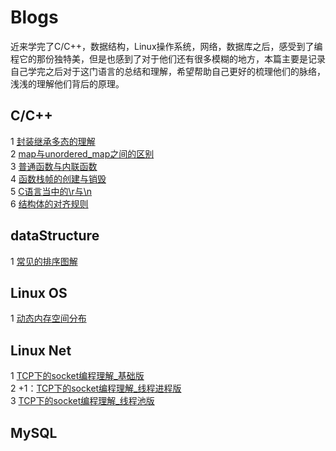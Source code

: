 # Blogs 
近来学完了C/C++，数据结构，Linux操作系统，网络，数据库之后，感受到了编程它的那份独特美，但是也感到了对于他们还有很多模糊的地方，本篇主要是记录自己学完之后对于这门语言的总结和理解，希望帮助自己更好的梳理他们的脉络，浅浅的理解他们背后的原理。
## C/C++
1 [封装继承多态的理解](https://github.com/Lp700750/Blogs/blob/master/Article/%E7%BB%A7%E6%89%BF%E5%B0%81%E8%A3%85%E5%A4%9A%E6%80%81%E7%9A%84%E7%90%86%E8%A7%A3.md)  
2 [map与unordered_map之间的区别](https://github.com/Lp700750/Blogs/blob/master/Article/map%E4%B8%8Eunordered_map.md)  
3 [普通函数与内联函数](https://github.com/Lp700750/Blogs/blob/master/Article/%E6%99%AE%E9%80%9A%E5%87%BD%E6%95%B0%E4%B8%8E%E5%86%85%E8%81%94%E5%87%BD%E6%95%B0.md)  
4 [函数栈帧的创建与销毁](https://github.com/Lp700750/Blogs/blob/master/Article/%E5%87%BD%E6%95%B0%E6%A0%88%E5%B8%A7%E7%9A%84%E5%88%9B%E5%BB%BA%E4%B8%8E%E9%94%80%E6%AF%81.md)   
5 [C语言当中的\r与\n](https://github.com/Lp700750/Blogs/blob/master/Article/C%E8%AF%AD%E8%A8%80%E5%BD%93%E4%B8%AD%E7%9A%84%5Cn%E4%B8%8E%5Cr.md)   
6 [结构体的对齐规则](https://github.com/Lp700750/Blogs/blob/master/Article/%E7%BB%93%E6%9E%84%E4%BD%93%E7%9A%84%E5%AF%B9%E9%BD%90.md)
## dataStructure
1 [常见的排序图解](https://github.com/Lp700750/Blogs/blob/master/Article/%E5%B8%B8%E8%A7%81%E7%9A%84%E6%8E%92%E5%BA%8F%E5%9B%BE%E8%A7%A3.md)
## Linux OS
1 [动态内存空间分布](https://github.com/Lp700750/Blogs/blob/master/Article/%E5%8A%A8%E6%80%81%E5%86%85%E5%AD%98%E7%A9%BA%E9%97%B4%E7%9A%84%E5%88%86%E5%B8%83.md)
## Linux Net
1 [TCP下的socket编程理解_基础版](https://github.com/Lp700750/Blogs/blob/master/Article/TCP%E4%B8%8B%E7%9A%84socket%E7%BD%91%E7%BB%9C%E7%BC%96%E7%A8%8B_%E5%9F%BA%E7%A1%80%E7%89%88.md)  
2 +1：[TCP下的socket编程理解_线程进程版](https://github.com/Lp700750/Blogs/blob/master/Article/TCP%E4%B8%8B%E7%9A%84socket%E7%BC%96%E7%A8%8B%E7%90%86%E8%A7%A3_%E7%BA%BF%E7%A8%8B%E8%BF%9B%E7%A8%8B%E7%89%88.md)      
3 [TCP下的socket编程理解_线程池版](https://github.com/Lp700750/Blogs/blob/master/Article/TCP%E4%B8%8B%E7%9A%84socket%E7%BC%96%E7%A8%8B%E7%90%86%E8%A7%A3_%E7%BA%BF%E7%A8%8B%E6%B1%A0%E7%89%88.md)       
## MySQL
